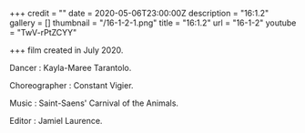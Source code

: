 +++
credit = ""
date = 2020-05-06T23:00:00Z
description = "16:1.2"
gallery = []
thumbnail = "/16-1-2-1.png"
title = "16:1.2"
url = "16-1-2"
youtube = "TwV-rPtZCYY"

+++
film created in July 2020.

Dancer : Kayla-Maree Tarantolo.

Choreographer : Constant Vigier.

Music : Saint-Saens' Carnival of the Animals.

Editor : Jamiel Laurence.